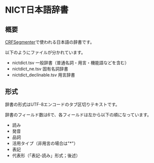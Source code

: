 NICT日本語辞書
====

概要
----

[CRFSegmenter](https://github.com/hiroshi-manabe/CRFSegmenter)で使われる日本語の辞書です。

以下のようにファイルが分かれています。

- nictdict.tsv 一般辞書（普通名詞・用言・機能語などを含む）
- nictdict_ne.tsv 固有名詞辞書
- nictdict_declinable.tsv 用言辞書

形式
----

辞書の形式はUTF-8エンコードのタブ区切りテキストです。

辞書のフィールド数は6で、各フィールドは左から以下の順になっています。

- 読み
- 発音
- 品詞
- 活用タイプ（非用言の場合は"*"）
- 表記
- 代表形（「表記-読み」形式；後述）

